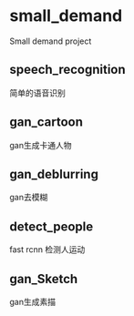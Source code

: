 # small_demand
Small demand project
## speech_recognition
简单的语音识别
## gan_cartoon
gan生成卡通人物
## gan_deblurring
gan去模糊
## detect_people
fast rcnn 检测人运动
## gan_Sketch
gan生成素描
